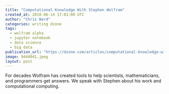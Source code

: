 ```yaml
---
title: "Computational Knowledge With Stephen Wolfram"
created_at: 2018-06-14 17:01:00 UTC
author: "Chris Ward"
categories: writing dzone
tags:
  - wolfram alpha
  - jupyter notebook
  - data science
  - big data
publication_url: "https://dzone.com/articles/computational-knowledge-with-stephen-wolfram"
image: 9444041.jpeg
layout: post
---
```

For decades Wolfram has created tools to help scientists, mathematicians, and programmers get answers. We speak with Stephen about his work and computational computing.

